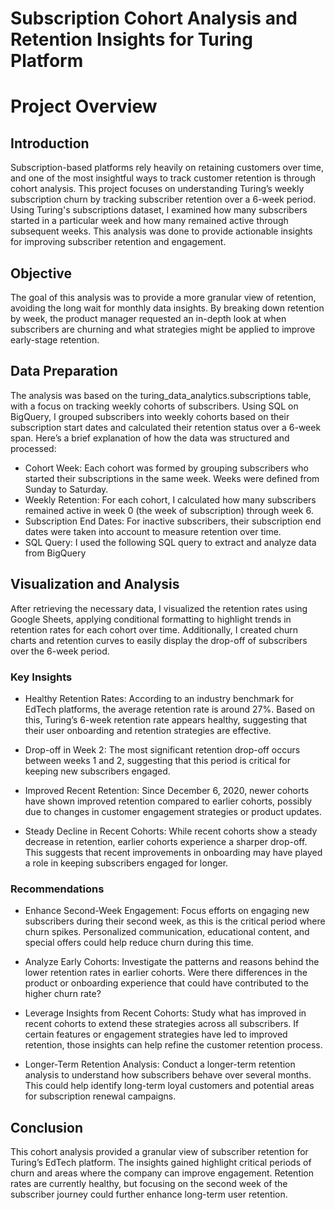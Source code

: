 # Subscription Cohort Analysis and Retention Insights for Turing Platform
#  Project Overview
## Introduction
Subscription-based platforms rely heavily on retaining customers over time, and one of the most insightful ways to track customer retention is through cohort analysis. This project focuses on understanding Turing’s weekly subscription churn by tracking subscriber retention over a 6-week period. Using Turing's subscriptions dataset, I examined how many subscribers started in a particular week and how many remained active through subsequent weeks. This analysis was done to provide actionable insights for improving subscriber retention and engagement.

## Objective
The goal of this analysis was to provide a more granular view of retention, avoiding the long wait for monthly data insights. By breaking down retention by week, the product manager requested an in-depth look at when subscribers are churning and what strategies might be applied to improve early-stage retention. 

## Data Preparation
The analysis was based on the turing_data_analytics.subscriptions table, with a focus on tracking weekly cohorts of subscribers. Using SQL on BigQuery, I grouped subscribers into weekly cohorts based on their subscription start dates and calculated their retention status over a 6-week span. Here’s a brief explanation of how the data was structured and processed:

- Cohort Week: Each cohort was formed by grouping subscribers who started their subscriptions in the same week. Weeks were defined from Sunday to Saturday.  
- Weekly Retention: For each cohort, I calculated how many subscribers remained active in week 0 (the week of subscription) through week 6.  
- Subscription End Dates: For inactive subscribers, their subscription end dates were taken into account to measure retention over time.  
- SQL Query: I used the following SQL query to extract and analyze data from BigQuery

## Visualization and Analysis
After retrieving the necessary data, I visualized the retention rates using Google Sheets, applying conditional formatting to highlight trends in retention rates for each cohort over time. Additionally, I created churn charts and retention curves to easily display the drop-off of subscribers over the 6-week period.

### Key Insights

- Healthy Retention Rates: According to an industry benchmark for EdTech platforms, the average retention rate is around 27%. Based on this, Turing’s 6-week retention rate appears healthy, suggesting that their user onboarding and retention strategies are effective.

- Drop-off in Week 2: The most significant retention drop-off occurs between weeks 1 and 2, suggesting that this period is critical for keeping new subscribers engaged.

- Improved Recent Retention: Since December 6, 2020, newer cohorts have shown improved retention compared to earlier cohorts, possibly due to changes in customer engagement strategies or product updates.

- Steady Decline in Recent Cohorts: While recent cohorts show a steady decrease in retention, earlier cohorts experience a sharper drop-off. This suggests that recent improvements in onboarding may have played a role in keeping subscribers engaged for longer.

### Recommendations

- Enhance Second-Week Engagement: Focus efforts on engaging new subscribers during their second week, as this is the critical period where churn spikes. Personalized communication, educational content, and special offers could help reduce churn during this time.

- Analyze Early Cohorts: Investigate the patterns and reasons behind the lower retention rates in earlier cohorts. Were there differences in the product or onboarding experience that could have contributed to the higher churn rate?

- Leverage Insights from Recent Cohorts: Study what has improved in recent cohorts to extend these strategies across all subscribers. If certain features or engagement strategies have led to improved retention, those insights can help refine the customer retention process.

- Longer-Term Retention Analysis: Conduct a longer-term retention analysis to understand how subscribers behave over several months. This could help identify long-term loyal customers and potential areas for subscription renewal campaigns.

## Conclusion
This cohort analysis provided a granular view of subscriber retention for Turing’s EdTech platform. The insights gained highlight critical periods of churn and areas where the company can improve engagement. Retention rates are currently healthy, but focusing on the second week of the subscriber journey could further enhance long-term user retention.
